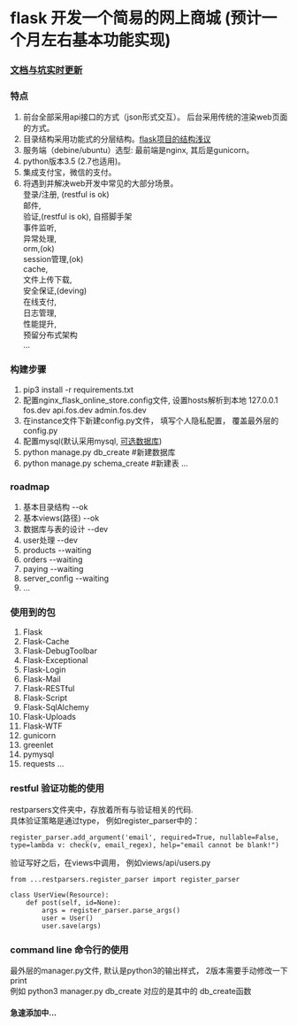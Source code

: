 # flask 开发一个简易的网上商城 (预计一个月左右基本功能实现)

### [文档与坑实时更新](https://github.com/sunhuachuang/flask-online-store/tree/master/docs)

### 特点
1. 前台全部采用api接口的方式（json形式交互）。 后台采用传统的渲染web页面的方式。
2. 目录结构采用功能式的分层结构。[flask项目的结构浅议](https://github.com/sunhuachuang/sun-blog/blob/master/program/flask/flask-dir.md)
3. 服务端（debine/ubuntu）选型: 最前端是nginx, 其后是gunicorn。
4. python版本3.5 (2.7也适用)。
5. 集成支付宝，微信的支付。
6. 将遇到并解决web开发中常见的大部分场景。  
   登录/注册, (restful is ok)  
   邮件,  
   验证,(restful is ok), 自搭脚手架  
   事件监听,  
   异常处理,  
   orm,(ok)  
   session管理,(ok)  
   cache,  
   文件上传下载,  
   安全保证,(deving)  
   在线支付,  
   日志管理,  
   性能提升,  
   预留分布式架构  
   ...

### 构建步骤
1. pip3 install -r requirements.txt
2. 配置nginx_flask_online_store.config文件, 设置hosts解析到本地 127.0.0.1 fos.dev api.fos.dev admin.fos.dev
3. 在instance文件下新建config.py文件， 填写个人隐私配置， 覆盖最外层的config.py
4. 配置mysql(默认采用mysql, [可选数据库](http://flask-sqlalchemy.pocoo.org/2.1/config/))
5. python manage.py db_create #新建数据库
6. python manage.py schema_create #新建表
...

### roadmap
1. 基本目录结构 --ok
2. 基本views(路径) --ok
3. 数据库与表的设计 --dev
4. user处理 --dev
5. products --waiting
6. orders   --waiting
7. paying   --waiting
8. server_config --waiting
9. ...

### 使用到的包
1. Flask
2. Flask-Cache
3. Flask-DebugToolbar
4. Flask-Exceptional
5. Flask-Login
6. Flask-Mail
7. Flask-RESTful
8. Flask-Script
9. Flask-SqlAlchemy
10. Flask-Uploads
11. Flask-WTF
12. gunicorn
13. greenlet
14. pymysql
15. requests
...

### restful 验证功能的使用
restparsers文件夹中，存放着所有与验证相关的代码.  
具体验证策略是通过type， 例如register_parser中的：
```
register_parser.add_argument('email', required=True, nullable=False, type=lambda v: check(v, email_regex), help="email cannot be blank!")
```

验证写好之后，在views中调用， 例如views/api/users.py
```
from ...restparsers.register_parser import register_parser

class UserView(Resource):
    def post(self, id=None):
        args = register_parser.parse_args()
        user = User()
        user.save(args)

```

### command line 命令行的使用
最外层的manager.py文件, 默认是python3的输出样式， 2版本需要手动修改一下print  
例如 python3 manager.py db_create 对应的是其中的 db_create函数

#### 急速添加中...
